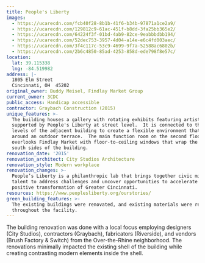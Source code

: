 ```yaml
---
title: People's Liberty
images:
  - https://ucarecdn.com/fcb40f28-8b1b-41f6-b34b-97871a1ce2a9/
  - https://ucarecdn.com/129812c9-61ac-451f-b8dd-3fa25bb365e2/
  - https://ucarecdn.com/64224f3f-01bd-4ab9-82ce-9eabbbdbb194/
  - https://ucarecdn.com/52dec753-3957-4d04-a14e-e6c4fd003aec/
  - https://ucarecdn.com/3f4c117c-53c9-4699-9f7a-52588ac6802b/
  - https://ucarecdn.com/2b6c4850-85ad-4253-858d-ede798f8e57c/
location:
  lat: 39.115338
  lng: -84.519982
address: |-
  1805 Elm Street
  Cincinnati, OH  45202
original_owner: Buddy Meisel, Findlay Market Group
current_owner: 3CDC
public_access: Handicap accessible
contractor: Graybach Construction (2015)
unique_features: >-
  The building houses a gallery with rotating exhibits featuring artists
  supported by People's Liberty at street level.  It is connected to the upper
  levels of the adjacent building to create a flexible environment that wraps
  around an outdoor terrace.  The main function room on the second floor
  overlooks Findlay Market with floor-to-ceiling windows that wrap the east and
  south sides of the building.
renovation_date: '2015'
renovation_architect: City Studios Architecture
renovation_style: Modern workplace
renovation_changes: >-
  People’s Liberty is a philanthropic lab that brings together civic minded
  talent to address challenges and uncover opportunities to accelerate the
  positive transformation of Greater Cincinnati.
resources: https://www.peoplesliberty.org/ourstories/
green_building_features: >-
  The existing buildings were renovated, and existing materials were repurposed
  throughout the facility.
---
```


The building renovation was done with a local focus employing designers (City Studios), contractors (Graybach), fabricators (Riverside), and vendors (Brush Factory & Switch) from the Over-the-Rhine neighborhood. The renovations minimally impacted the existing shell of the building while creating contrasting modern elements inside the shell.
